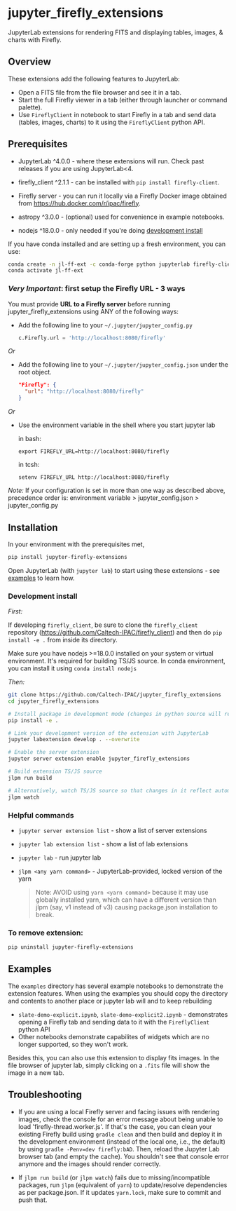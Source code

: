 # jupyter_firefly_extensions

JupyterLab extensions for rendering FITS and displaying tables, images, & charts with Firefly.


## Overview

These extensions add the following features to JupyterLab:

  - Open a FITS file from the file browser and see it in a tab.
  - Start the full Firefly viewer in a tab (either through launcher or command palette).
  - Use `FireflyClient` in notebook to start Firefly in a tab and send data
  (tables, images, charts) to it using the `FireflyClient` python API.


## Prerequisites

* JupyterLab ^4.0.0 - where these extensions will run. Check past releases if you are using JupyterLab<4.

* firefly_client ^2.1.1 - can be installed with `pip install firefly-client`.

* Firefly server - you can run it locally via a Firefly Docker image obtained from https://hub.docker.com/r/ipac/firefly.

* astropy ^3.0.0 - (optional) used for convenience in example notebooks.

* nodejs ^18.0.0 - only needed if you're doing [development install](#development-install)

If you have conda installed and are setting up a fresh environment, you can use:
```bash
conda create -n jl-ff-ext -c conda-forge python jupyterlab firefly-client astropy
conda activate jl-ff-ext
```


### _Very Important_: first setup the Firefly URL - 3 ways

You must provide **URL to a Firefly server** before running jupyter_firefly_extensions using ANY of the following ways:

 * Add the following line to your `~/.jupyter/jupyter_config.py`

   ```python
   c.Firefly.url = 'http://localhost:8080/firefly'
   ```

_Or_

 * Add the following line to your `~/.jupyter/jupyter_config.json` under the root object.

   ```json
   "Firefly": {
     "url": "http://localhost:8080/firefly"
   }
   ```

_Or_

 * Use the environment variable in the shell where you start jupyter lab

    in bash:
      ```
      export FIREFLY_URL=http://localhost:8080/firefly
      ```
    
    in tcsh:
      ```
      setenv FIREFLY_URL http://localhost:8080/firefly
      ```

_Note:_ If your configuration is set in more than one way as described above, precedence order is:
environment variable > jupyter_config.json > jupyter_config.py


## Installation

In your environment with the prerequisites met,

```bash
pip install jupyter-firefly-extensions
```

Open JupyterLab (with `jupyter lab`) to start using these extensions - see [examples](#examples) to learn how.


### Development install

_First:_

If developing `firefly_client`, be sure to clone the `firefly_client` repository
(https://github.com/Caltech-IPAC/firefly_client)
and then do `pip install -e .` from inside its directory.

Make sure you have nodejs >=18.0.0 installed on your system or virtual environment. It's required for building TS/JS source. In conda environment, you can install it using `conda install nodejs`

_Then:_
```bash
git clone https://github.com/Caltech-IPAC/jupyter_firefly_extensions
cd jupyter_firefly_extensions

# Install package in development mode (changes in python source will reflect automatically)
pip install -e .

# Link your development version of the extension with JupyterLab
jupyter labextension develop . --overwrite

# Enable the server extension
jupyter server extension enable jupyter_firefly_extensions

# Build extension TS/JS source
jlpm run build

# Alternatively, watch TS/JS source so that changes in it reflect automatically on lab
jlpm watch
```


### Helpful commands

 - `jupyter server extension list` - show a list of server extensions
 - `jupyter lab extension list` - show a list of lab extensions
 - `jupyter lab` - run jupyter lab
 - `jlpm <any yarn command>` - JupyterLab-provided, locked version of the yarn 
    
    > Note: AVOID using `yarn <yarn command>` because it may use globally installed yarn, which can have a different version than jlpm (say, v1 instead of v3) causing package.json installation to break.



### To remove extension:
```bash
pip uninstall jupyter-firefly-extensions
```


## Examples
The `examples` directory has several example notebooks to demonstrate the extension features. When using the examples you should copy the directory and contents to another place or jupyter lab will and to keep rebuilding

 - `slate-demo-explicit.ipynb`, `slate-demo-explicit2.ipynb` - demonstrates
    opening a Firefly tab and sending data to it with the `FireflyClient` python API
 - Other notebooks demonstrate capabilites of widgets which are no longer supported, so they won't work.


Besides this, you can also use this extension to display fits images. In the file browser of jupyter lab, simply clicking on a `.fits`  file will show the image in a new tab.



## Troubleshooting
- If you are using a local Firefly server and facing issues with rendering images, check the console for an error message about being unable to load 'firefly-thread.worker.js'. If that's the case, you can clean your existing Firefly build using `gradle clean` and then build and deploy it in the development environment (instead of the local one, i.e., the default) by using `gradle -Penv=dev firefly:bAD`. Then, reload the Jupyter Lab browser tab (and empty the cache). You shouldn't see that console error anymore and the images should render correctly.

- If `jlpm run build` (or `jlpm watch`) fails due to missing/incompatible packages, run `jlpm` (equivalent of `yarn`) to update/resolve dependencies as per package.json. If it updates `yarn.lock`, make sure to commit and push that.